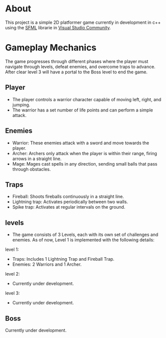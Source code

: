 # About
This project is a simple 2D platformer game currently in development in c++ using the [SFML](https://www.sfml-dev.org/index.php) 
librarie in [Visual Studio Community](https://visualstudio.microsoft.com/pt-br/vs/community/).

# Gameplay Mechanics
The game progresses through different phases where the player must navigate through levels, 
defeat enemies, and overcome traps to advance. After clear level 3 will have a portal to 
the Boss level to end the game.

## Player
- The player controls a warrior character capable of moving left, right, and jumping.
- The warrior has a set number of life points and can perform a simple attack.

## Enemies
- Warrior: These enemies attack with a sword and move towards the player.
- Archer: Archers only attack when the player is within their range, firing arrows in a straight line.
- Mage: Mages cast spells in any direction, sending small balls that pass through obstacles.

## Traps
- Fireball: Shoots fireballs continuously in a straight line.
- Lightning trap: Activates periodically between two walls.
- Spike trap: Activates at regular intervals on the ground.

## levels
- The game consists of 3 Levels, each with its own set of challenges and enemies. As of now, Level 1 is implemented with the following details:

level 1:
- Traps: Includes 1 Lightning Trap and Fireball Trap.
- Enemies: 2 Warriors and 1 Archer.
 
level 2:
- Currently under development.

level 3:
- Currently under development.

## Boss
Currently under development.
